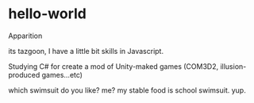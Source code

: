 # hello-world
Apparition

its tazgoon, I have a little bit skills in Javascript.

Studying C# for create a mod of Unity-maked games (COM3D2, illusion-produced games...etc)


which swimsuit do you like?
me? my stable food is school swimsuit. yup.

